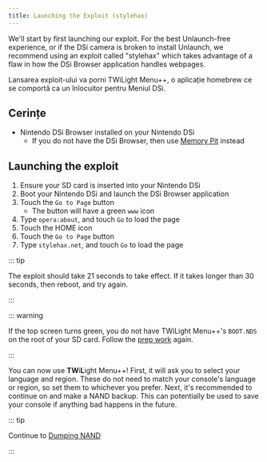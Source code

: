 ```yaml
---
title: Launching the Exploit (stylehax)
---
```


We'll start by first launching our exploit. For the best Unlaunch-free experience, or if the DSi camera is broken to install Unlaunch, we recommend using an exploit called "stylehax" which takes advantage of a flaw in how the DSi Browser application handles webpages.

Lansarea exploit-ului va porni TWiLight Menu++, o aplicație homebrew ce se comportă ca un înlocuitor pentru Meniul DSi.


## Cerințe

- Nintendo DSi Browser installed on your Nintendo DSi
   - If you do not have the DSi Browser, then use [Memory Pit](launching-the-exploit.html) instead


## Launching the exploit

1. Ensure your SD card is inserted into your Nintendo DSi
1. Boot your Nintendo DSi and launch the DSi Browser application
1. Touch the `Go to Page` button
     - The button will have a green `www` icon
1. Type `opera:about`, and touch `Go` to load the page
1. Touch the HOME icon
1. Touch the `Go to Page` button
1. Type `stylehax.net`, and touch `Go` to load the page

::: tip

The exploit should take 21 seconds to take effect. If it takes longer than 30 seconds, then reboot, and try again.

:::

::: warning

If the top screen turns green, you do not have TWiLight Menu++'s `BOOT.NDS` on the root of your SD card. Follow the [prep work](get-started.html#section-i-prep-work) again.

:::

You can now use **TW**i**L**ight Menu++! First, it will ask you to select your language and region. These do not need to match your console's language or region, so set them to whichever you prefer. Next, it's recommended to continue on and make a NAND backup. This can potentially be used to save your console if anything bad happens in the future.

::: tip

Continue to [Dumping NAND](dumping-nand.html)

:::
